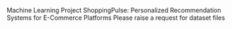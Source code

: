 Machine Learning Project
ShoppingPulse: Personalized Recommendation Systems for E-Commerce Platforms
Please raise a request for dataset files
